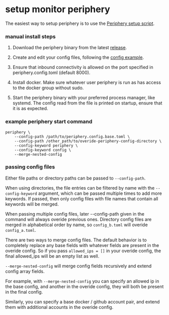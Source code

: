 # setup monitor periphery

The easiest way to setup periphery is to use the [Periphery setup script](https://github.com/mbecker20/monitor/tree/main/scripts).

### manual install steps

 1. Download the periphery binary from the latest [release](https://github.com/mbecker20/monitor/releases).

 2. Create and edit your config files, following the [config example](https://github.com/mbecker20/monitor/blob/main/config_example/periphery.config.example.toml).

 3. Ensure that inbound connectivity is allowed on the port specified in periphery.config.toml (default 8000).

 4. Install docker. Make sure whatever user periphery is run as has access to the docker group without sudo.

 5. Start the periphery binary with your preferred process manager, like systemd. The config read from the file is printed on startup, ensure that it is as expected.

### example periphery start command

```
periphery \
	--config-path /path/to/periphery.config.base.toml \
	--config-path /other_path/to/overide-periphery-config-directory \
	--config-keyword periphery \
	--config-keyword config \
	--merge-nested-config
```

### passing config files

Either file paths or directory paths can be passed to `--config-path`.

When using directories, the file entries can be filtered by name with the `--config-keyword` argument, which can be passed multiple times to add more keywords. If passed, then only config files with file names that contain all keywords will be merged.

When passing multiple config files, later --config-path given in the command will always overide previous ones. Directory config files are merged in alphabetical order by name, so `config_b.toml` will overide `config_a.toml`.

There are two ways to merge config files. The default behavior is to completely replace any base fields with whatever fields are present in the overide config. So if you pass `allowed_ips = []` in your overide config, the final allowed_ips will be an empty list as well. 

`--merge-nested-config` will merge config fields recursively and extend config array fields. 

For example, with `--merge-nested-config` you can specify an allowed ip in the base config, and another in the overide config, they will both be present in the final config.

Similarly, you can specify a base docker / github account pair, and extend them with additional accounts in the overide config.